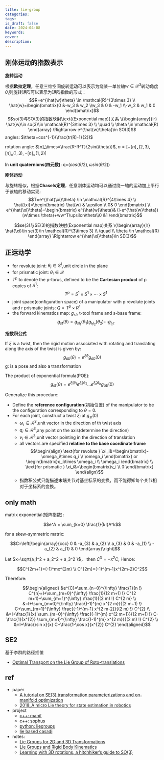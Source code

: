 ```yaml
---
title: lie-group
categories: 
tags: 
is_draft: false
date: 2024-04-08
keywords: 
cover: 
description: 
---
```


## 刚体运动的指数表示

**旋转运动**

根据**欧拉定理**，任意三维空间旋转运动可以表示为绕某一单位轴$w\in \mathcal{R}^3$转动角度$\theta$,则旋转矩阵可以表示为矩阵指数的形式：
$$R=e^{\hat{w}\theta} \in \mathcal{R}^{3\times 3}  \\
\hat{w}=\begin{bmatrix}0 &-w_3 & w_2 \\w_3 & 0 & -w_1 \\-w_2 & w_1 & 0 \end{bmatrix}$$
$$so(3)与SO(3)的指数映射\text{(Exponential map)}关系  \{\begin{array}{lr} 
        \hat{w}\in so(3)\in \mathcal{R}^{3\times 3} \\
        \quad \\ 
        \theta \in  \mathcal{R} 
\end{array}  \Rightarrow  e^{\hat{w}\theta}\in SO(3)$$
angles: $\theta=cos^{-1}(\frac{tr(R)-1}{2})$

rotation angle: $[n]_\times=\frac{R-R^T}{2sin(\theta)}$,   $n=[-[n]_\times(2,3),[n]_\times(1,3),-[n]_\times(1,2)]$

In **unit quaternions(四元数)**: q=$(cos(\theta/2),\omega sin(\theta/2))$

**刚体运动**

与旋转相似，根据**Chasels定理**，任意刚体运动均可以通过绕一轴的运动加上平行于该轴的移动实现:
$$T=e^{\hat{\xi}\theta} \in \mathcal{R}^{4\times 4}  \\
\hat{\xi}=\begin{bmatrix} \hat{w} & \upsilon \\ 0& 0 \end{bmatrix}  \\
e^{\hat{\xi}\theta}=\begin{bmatrix} e^{\hat{w}\theta}& (I-e^{\hat{w}\theta})(w\times \theta)+ww^T\upsilon\theta\\0 &1 \end{bmatrix}$$

$$se(3)与SE(3)的指数映射(Exponential map)关系  \{\begin{array}{lr} 
        \hat{\xi}\in se(3)\in \mathcal{R}^{3\times 3} \\
        \quad \\ 
        \theta \in  \mathcal{R} 
\end{array}  \Rightarrow  e^{\hat{\xi}\theta}\in SE(3)$$

## 正运动学

- for revolute joint: $\theta_i \in S^1$,unit circle in the plane
- for prismatic joint: $\theta_i \in \mathcal{R}$
- $T^p$ to denote the p-torus, defined to be the **Cartesian product** of p copies of $S^1$: $$T^p=S^1\times S^1\times \cdots \times S^1$$
- joint space(configuration space) of a manipulator with p revolute joints and r prismatic joints: $Q=T^p \times R^
r$
- the forward kinematics map: $g_{st}$, t-tool frame and s-base frame:
 $$g_{st}(\theta)=g_{sl_1}(\theta_1)g_{l_1l_2}(\theta_2)\cdots g_{l_nt}$$

 

**指数积公式**

If $\xi$ is a twist, then the rigid motion associated with rotating and translating along the axis of the twist is given by:
$$g_{ab}(\theta)=e^{\hat{\xi}\theta}g_{ab}(0)$$
g: is a pose and also a transformation

The product of exponential formula(POE):
$$g_{st}(\theta)=e^{\hat{\xi}_1\theta_1}e^{\hat{\xi}_2\theta_2}\dots e^{\hat{\xi}_n\theta_n}g_{ab}(0)$$

Generalize this procedure:

- Define the **reference configuration**(初始位置) of the manipulator to be the configuration corresponding to $\theta=0$.  
- For each joint, construct a twist $\xi_i$ at $g_{st}(0)$
    - $\omega_i \in \mathcal{R}^3$,unit vector in the direction of th twist axis
    - $q_i \in \mathcal{R}^3$,any point on the axis(determine the direction)
    - $v_i \in \mathcal{R}^3$,unit vector pointing in the direction of translation  
    - all vectors are specified **relative to the base coordinate frame**
$$\begin{align}
\text{for revolute } \xi_i&=\begin{bmatrix}-\omega_i\times q_i \\ \omega_i  \end{bmatrix} or \begin{bmatrix}q_i\times \omega_i \\ \omega_i  \end{bmatrix} \\
\text{for prismatic } \xi_i&=\begin{bmatrix}v_i \\ 0  \end{bmatrix}
\end{align}$$
    - 指数积公式只能描述末端关节对基坐标系的变换，而不能得知每个关节相对于坐标系的变换。 

## only math

matrix exponential(矩阵指数):

$$e^A = \sum_{k=0} \frac{1}{k!}A^k$$

for a skew-symmetric matrix:

$$C=\left[\begin{array}{ccc}
0 & -a_{3} & a_{2} \\
a_{3} & 0 & -a_{1} \\
-a_{2} & a_{1} & 0
\end{array}\right]$$

Let $x=\sqrt{a_1^2 + a_2^2 + a_3^2 }$， then $C^3 = -x^2C$, Hence:

$$C^{2m+1}=(-1)^mx^{2m} \\
C^{2m}=(-1)^{m-1}x^{2m-2}C^2$$

Therefore:

$$\begin{aligned}
&e^{C}=\sum_{n=0}^{\infty} \frac{1}{n !} C^{n}=I+\sum_{m=0}^{\infty} \frac{1}{(2 m+1) !} C^{2 m+1}+\sum_{m=1}^{\infty} \frac{1}{(2 m) !} C^{2 m} \\
&=I+\sum_{m=0}^{\infty} \frac{(-1)^{m} x^{2 m}}{(2 m+1) !} C+\sum_{m=1}^{\infty} \frac{(-1)^{m-1} x^{2 m-2}}{(2 m) !} C^{2} \\
&=I+\frac{1}{x} \sum_{m=0}^{\infty} \frac{(-1)^{m} x^{2 m+1}}{(2 m+1) !} C-\frac{1}{x^{2}} \sum_{m=1}^{\infty} \frac{(-1)^{m} x^{2 m}}{(2 m) !} C^{2} \\
&=I+\frac{\sin x}{x} C+\frac{1-\cos x}{x^{2}} C^{2}
\end{aligned}$$

## SE2

基于李群的路径插值

- [Optimal Transport on the Lie Group of Roto-translations](https://arxiv.org/html/2402.15322v2)


## ref

- paper
    - [A tutorial on SE(3) transformation parameterizations and on-manifold optimization](https://ingmec.ual.es/~jlblanco/papers/jlblanco2010geometry3D_techrep.pdf)
    - [2018_A micro Lie theory for state estimation in robotics]()
- project
    - [c++: manif](https://github.com/artivis/manif)
    - [c++: sophus](https://github.com/strasdat/Sophus)
    - [python: liegroups](https://github.com/utiasSTARS/liegroups)
    - [lie based casadi](https://github.com/ami-iit/liecasadi)
- notes:
    - [Lie Groups for 2D and 3D Transformations](https://ethaneade.com/lie.pdf)
    - [Lie Groups and Rigid Body Kinematics](https://johnwlambert.github.io/lie-groups/)
    - [Learning with 3D rotations, a hitchhiker’s guide to SO(3)](https://arxiv.org/html/2404.11735v1)
